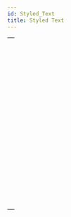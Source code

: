 ```yaml
---
id: Styled_Text
title: Styled Text
---
```



||
|---|
|[<!-- INCLUDE #_command_.ST COMPUTE EXPRESSIONS.Syntax -->](../../commands-legacy/st-compute-expressions.md)<br/>|
|[<!-- INCLUDE #_command_.ST FREEZE EXPRESSIONS.Syntax -->](../../commands-legacy/st-freeze-expressions.md)<br/>|
|[<!-- INCLUDE #_command_.ST GET ATTRIBUTES.Syntax -->](../../commands-legacy/st-get-attributes.md)<br/>|
|[<!-- INCLUDE #_command_.ST Get content type.Syntax -->](../../commands-legacy/st-get-content-type.md)<br/>|
|[<!-- INCLUDE #_command_.ST Get expression.Syntax -->](../../commands-legacy/st-get-expression.md)<br/>|
|[<!-- INCLUDE #_command_.ST GET OPTIONS.Syntax -->](../../commands-legacy/st-get-options.md)<br/>|
|[<!-- INCLUDE #_command_.ST Get plain text.Syntax -->](../../commands-legacy/st-get-plain-text.md)<br/>|
|[<!-- INCLUDE #_command_.ST Get text.Syntax -->](../../commands-legacy/st-get-text.md)<br/>|
|[<!-- INCLUDE #_command_.ST GET URL.Syntax -->](../../commands-legacy/st-get-url.md)<br/>|
|[<!-- INCLUDE #_command_.ST INSERT EXPRESSION.Syntax -->](../../commands-legacy/st-insert-expression.md)<br/>|
|[<!-- INCLUDE #_command_.ST INSERT URL.Syntax -->](../../commands-legacy/st-insert-url.md)<br/>|
|[<!-- INCLUDE #_command_.ST SET ATTRIBUTES.Syntax -->](../../commands-legacy/st-set-attributes.md)<br/>|
|[<!-- INCLUDE #_command_.ST SET OPTIONS.Syntax -->](../../commands-legacy/st-set-options.md)<br/>|
|[<!-- INCLUDE #_command_.ST SET PLAIN TEXT.Syntax -->](../../commands-legacy/st-set-plain-text.md)<br/>|
|[<!-- INCLUDE #_command_.ST SET TEXT.Syntax -->](../../commands-legacy/st-set-text.md)<br/>|
